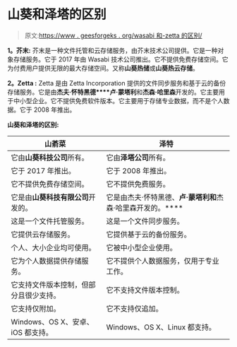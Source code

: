# 山葵和泽塔的区别

> 原文:[https://www . geesforgeks . org/wasabi 和-zetta 的区别/](https://www.geeksforgeeks.org/difference-between-wasabi-and-zetta/)

**1。芥末:**
芥末是一种文件托管和云存储服务，由芥末技术公司提供。它是一种对象存储服务。它于 2017 年由 Wasabi 技术公司推出。它不提供免费存储空间。它为付费用户提供无限的最大存储空间。又称**山葵热储**或**山葵热云存储**。

**2。Zetta :**
Zetta 是由 Zetta Incorporation 提供的文件同步服务和基于云的备份存储服务。它是由**杰夫·怀特黑德****卢·蒙塔利**和**杰森·哈里森**开发的。它主要用于中小型企业。它不提供免费软件版本。它主要用于存储专业数据，而不是个人数据。它于 2008 年推出。

**山葵和泽塔的区别:**

<center>

| 山萮菜 | 泽特 |
| --- | --- |
| 它由**山葵科技公司**所有。 | 它由**泽塔公司**所有。 |
| 它于 2017 年推出。 | 它于 2008 年推出。 |
| 它不提供免费存储空间。 | 它不提供免费服务。 |
| 它是由**山葵科技有限公司**开发的。 | 它是由杰夫·怀特黑德、**卢·蒙塔利和**杰森·哈里森开发的。**** |
| 这是一个文件托管服务。 | 这是一个文件同步服务。 |
| 它提供云存储服务。 | 它提供基于云的备份服务。 |
| 个人、大小企业均可使用。 | 它被中小型企业使用。 |
| 它为个人数据提供存储服务。 | 它不提供个人数据服务，仅用于专业工作。 |
| 它支持文件版本控制，但部分且很少支持。 | 它不支持文件版本控制。 |
| 它支持仅附加。 | 它不支持仅追加。 |
| Windows、OS X、安卓、iOS 都支持。 | Windows、OS X、Linux 都支持。 |

</center>